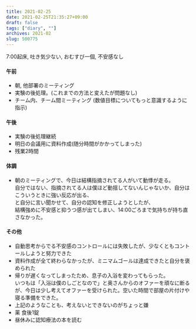 ```yaml
---
title: 2021-02-25
date: 2021-02-25T21:35:27+09:00
draft: false
tags: ["diary", ""]
archives: 2021-02
slug: 500775
---
```

7:00起床, 吐き気少ない, おむすび一個, 不安感なし
#### 午前
- 朝, 他部署のミーティング
- 実験の後処理。(これまでの方法と変えたが問題なし)
- チーム内、チーム間ミーティング (数値目標についてもっと意識するように指示)
#### 午後
- 実験の後処理継続
- 明日の会議用に資料作成(随分時間がかかってしまった)
- 残業2時間
#### 体調
- 朝のミーティングで、今日は結構指摘されてる人がいて動悸が走る。  
  自分ではない、指摘されてる人は僕ほど動揺してないんじゃないか、自分はこういうときに強い反応が出る、  
  と自分に言い聞かせて、自分の認知を修正しようとしたが、  
  結構強めに不安感と抑うつ感が出てしまい、14:00ごろまで気持ちが持ち直さなかった。 
#### その他
- 自動思考からでる不安感のコントロールには失敗したが、少なくともコントールしようと努力できた
- 資料作成が全て終わらなかったが、ミニマムゴールは達成できたと自分を褒められた
- 帰りが遅くなってしまったため、息子の入浴を変わってもらった。  
いつもは「入浴は僕のしごとなので」と奥さんからのオファーを頑なに断るが、今日は少し考えてオファーを受けられた。空いた時間で部屋の片付けや寝る準備をできた。
- 上記のようなことも、考えないとできないのがちょっと嫌
- 薬 食後1錠
- 昼休みに認知療法の本を読む